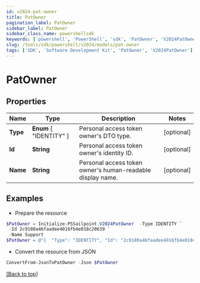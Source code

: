 ```yaml
---
id: v2024-pat-owner
title: PatOwner
pagination_label: PatOwner
sidebar_label: PatOwner
sidebar_class_name: powershellsdk
keywords: ['powershell', 'PowerShell', 'sdk', 'PatOwner', 'V2024PatOwner'] 
slug: /tools/sdk/powershell/v2024/models/pat-owner
tags: ['SDK', 'Software Development Kit', 'PatOwner', 'V2024PatOwner']
---
```



# PatOwner

## Properties

Name | Type | Description | Notes
------------ | ------------- | ------------- | -------------
**Type** |  **Enum** [  "IDENTITY" ] | Personal access token owner's DTO type. | [optional] 
**Id** | **String** | Personal access token owner's identity ID. | [optional] 
**Name** | **String** | Personal access token owner's human-readable display name. | [optional] 

## Examples

- Prepare the resource
```powershell
$PatOwner = Initialize-PSSailpoint.V2024PatOwner  -Type IDENTITY `
 -Id 2c9180a46faadee4016fb4e018c20639 `
 -Name Support
$PatOwner = @"{  "Type": "IDENTITY", "Id": "2c9180a46faadee4016fb4e018c20639", "Name": "Support" }"@
```

- Convert the resource from JSON
```powershell
ConvertFrom-JsonToPatOwner -Json $PatOwner
```


[[Back to top]](#) 

